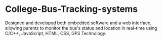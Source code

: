 # College-Bus-Tracking-systems
Designed and developed both embedded software and a web interface, allowing parents to monitor the bus's
status and location in real-time using C/C++, JavaScript, HTML, CSS, GPS Technology.
